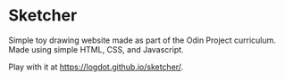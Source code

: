 # Sketcher
Simple toy drawing website made as part of the Odin Project curriculum.
Made using simple HTML, CSS, and Javascript.

Play with it at https://logdot.github.io/sketcher/.